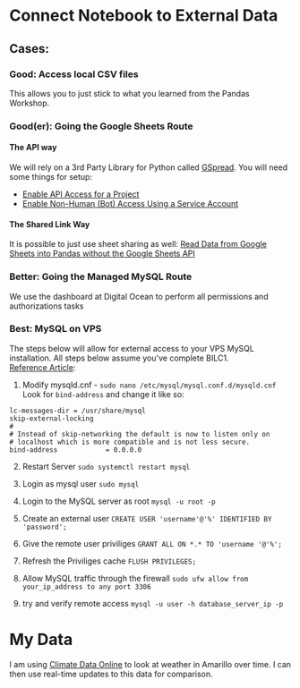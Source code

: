 # Connect Notebook to External Data

## Cases:

### Good: Access local CSV files
This allows you to just stick to what you learned from the Pandas Workshop.

### Good(er): Going the Google Sheets Route

#### The API way
We will rely on a 3rd Party Library for Python called [GSpread](https://docs.gspread.org/en/latest/index.html). You will need some things for setup:

* [Enable API Access for a Project](https://docs.gspread.org/en/latest/oauth2.html#enable-api-access-for-a-project)
* [Enable Non-Human (Bot) Access Using a Service Account](https://docs.gspread.org/en/latest/oauth2.html#for-bots-using-service-account)

#### The Shared Link Way
It is possible to just use sheet sharing as well: [Read Data from Google Sheets into Pandas without the Google Sheets API](https://towardsdatascience.com/read-data-from-google-sheets-into-pandas-without-the-google-sheets-api-5c468536550)

### Better: Going the Managed MySQL Route
We use the dashboard at Digital Ocean to perform all permissions and authorizations tasks

### Best: MySQL on VPS
The steps below will allow for external access to your VPS MySQL installation. All steps below assume you've complete BILC1.  
[Reference Article](https://www.digitalocean.com/community/tutorials/how-to-allow-remote-access-to-mysql):

1. Modify mysqld.cnf - `sudo nano /etc/mysql/mysql.conf.d/mysqld.cnf`
Look for `bind-address` and change it like so:

```
lc-messages-dir = /usr/share/mysql
skip-external-locking
#
# Instead of skip-networking the default is now to listen only on
# localhost which is more compatible and is not less secure.
bind-address            = 0.0.0.0
```

2. Restart Server
   `sudo systemctl restart mysql`

3. Login as mysql user
   `sudo mysql`

4. Login to the MySQL server as root
   `mysql -u root -p`

5. Create an external user
   `CREATE USER 'username'@'%' IDENTIFIED BY 'password';`

6. Give the remote user priviliges
   `GRANT ALL ON *.* TO 'username '@'%';`

7. Refresh the Priviliges cache
   `FLUSH PRIVILEGES;`

8. Allow MySQL traffic through the firewall
   `sudo ufw allow from your_ip_address to any port 3306`

9. try and verify remote access
   `mysql -u user -h database_server_ip -p`


# My Data
I am using [Climate Data Online](https://www.ncei.noaa.gov/cdo-web/) to look at weather in Amarillo over time.  I can then use real-time updates to this data for comparison.
